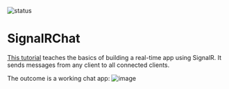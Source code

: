 
![status](https://img.shields.io/badge/status-complete-success)

# SignalRChat
[This tutorial](https://learn.microsoft.com/en-us/aspnet/core/tutorials/signalr) teaches the basics of building a real-time app using SignalR. It sends messages from any client to all connected clients.

The outcome is a working chat app:
![image](https://user-images.githubusercontent.com/52072305/193005298-cfec584c-c1f3-44c1-8774-a77273ca444a.png)
